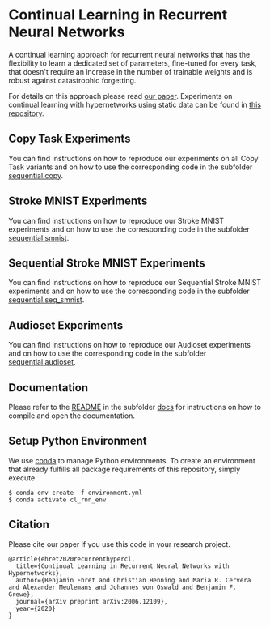 # Continual Learning in Recurrent Neural Networks

A continual learning approach for recurrent neural networks that has the flexibility to learn a dedicated set of parameters, fine-tuned for every task, that doesn't require an increase in the number of trainable weights and is robust against catastrophic forgetting.

For details on this approach please read [our paper](https://arxiv.org/abs/2006.12109). Experiments on continual learning with hypernetworks using static data can be found in [this repository](https://github.com/chrhenning/hypercl).


## Copy Task Experiments

You can find instructions on how to reproduce our experiments on all Copy Task variants and on how to use the corresponding code in the subfolder [sequential.copy](sequential/copy).


## Stroke MNIST Experiments

You can find instructions on how to reproduce our Stroke MNIST experiments and on how to use the corresponding code in the subfolder [sequential.smnist](sequential/smnist).

## Sequential Stroke MNIST Experiments

You can find instructions on how to reproduce our Sequential Stroke MNIST experiments and on how to use the corresponding code in the subfolder [sequential.seq_smnist](sequential/seq_smnist).

## Audioset Experiments

You can find instructions on how to reproduce our Audioset experiments and on how to use the corresponding code in the subfolder [sequential.audioset](sequential/audioset).


## Documentation

Please refer to the [README](docs/README.md) in the subfolder [docs](docs) for instructions on how to compile and open the documentation.

## Setup Python Environment

We use [conda](https://www.anaconda.com/) to manage Python environments. To create an environment that already fulfills all package requirements of this repository, simply execute

```console
$ conda env create -f environment.yml
$ conda activate cl_rnn_env
```

## Citation
Please cite our paper if you use this code in your research project.

```
@article{ehret2020recurrenthypercl,
  title={Continual Learning in Recurrent Neural Networks with Hypernetworks},
  author={Benjamin Ehret and Christian Henning and Maria R. Cervera and Alexander Meulemans and Johannes von Oswald and Benjamin F. Grewe},
  journal={arXiv preprint arXiv:2006.12109},
  year={2020}
}
```
